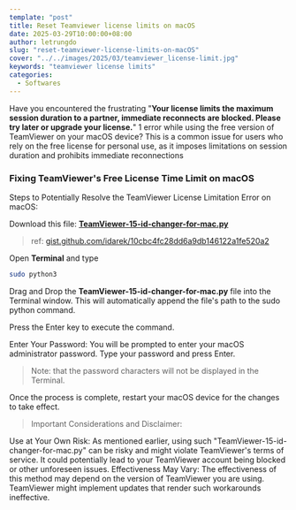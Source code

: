 ```yaml
---
template: "post"
title: Reset Teamviewer license limits on macOS
date: 2025-03-29T10:00:00+08:00
author: letrungdo
slug: "reset-teamviewer-license-limits-on-macOS"
cover: "../../images/2025/03/teamviewer_license-limit.jpg"
keywords: "teamviewer license limits"
categories:
  - Softwares
---
```


Have you encountered the frustrating "**Your license limits the maximum session duration to a partner, immediate reconnects are blocked. Please try later or upgrade your license.**" 1 error while using the free version of TeamViewer on your macOS device? This is a common issue for users who rely on the free license for personal use, as it imposes limitations on session duration and prohibits immediate reconnections

### Fixing TeamViewer's Free License Time Limit on macOS

Steps to Potentially Resolve the TeamViewer License Limitation Error on macOS:

Download this file: <a download="TeamViewer-15-id-changer-for-mac.py" href="/media/2025/03/TeamViewer-15-id-changer-for-mac.py" target="_blank" rel="noopener">**TeamViewer-15-id-changer-for-mac.py**</a>

> ref: <a href="https://gist.github.com/idarek/10cbc4fc28dd6a9db146122a1fe520a2" target="_blank">gist.github.com/idarek/10cbc4fc28dd6a9db146122a1fe520a2</a>

Open **Terminal** and type

```bash
sudo python3
```

Drag and Drop the **TeamViewer-15-id-changer-for-mac.py** file into the Terminal window. This will automatically append the file's path to the sudo python command.

Press the Enter key to execute the command.

Enter Your Password: You will be prompted to enter your macOS administrator password. Type your password and press Enter.

> Note: that the password characters will not be displayed in the Terminal.

Once the process is complete, restart your macOS device for the changes to take effect.

> Important Considerations and Disclaimer:

Use at Your Own Risk: As mentioned earlier, using such "TeamViewer-15-id-changer-for-mac.py" can be risky and might violate TeamViewer's terms of service. It could potentially lead to your TeamViewer account being blocked or other unforeseen issues.
Effectiveness May Vary: The effectiveness of this method may depend on the version of TeamViewer you are using. TeamViewer might implement updates that render such workarounds ineffective.
